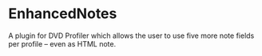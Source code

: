 # EnhancedNotes

A plugin for DVD Profiler which allows the user to use five more note fields per profile – even as HTML note.
